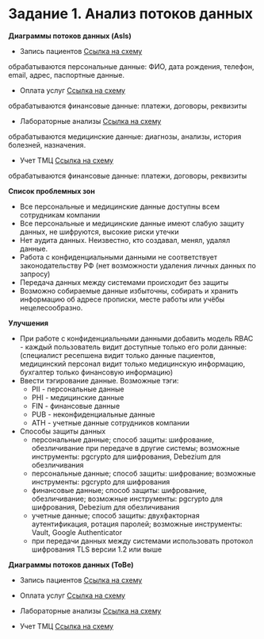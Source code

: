 # Задание 1. Анализ потоков данных

**Диаграммы потоков данных (AsIs)**
 - Запись пациентов
    [Ссылка на схему](https://github.com/noisegrind3r/architecture-sprint-10/blob/sprint_10/Task1/Запись_пациентов_AsIs.png)

  обрабатываются персональные данные: ФИО, дата рождения, телефон, email, адрес, паспортные данные.

 - Оплата услуг
    [Ссылка на схему](https://github.com/noisegrind3r/architecture-sprint-10/blob/sprint_10/Task1/Оплата_услуг_AsIs.png)

  обрабатываются финансовые данные: платежи, договоры, реквизиты

 - Лабораторные анализы
    [Ссылка на схему](https://github.com/noisegrind3r/architecture-sprint-10/blob/sprint_10/Task1/Лабораторные_анализы_AsIs.png)

  обрабатываются медицинские данные: диагнозы, анализы, история болезней, назначения.

 - Учет ТМЦ
    [Ссылка на схему](https://github.com/noisegrind3r/architecture-sprint-10/blob/sprint_10/Task1/Учет_ТМЦ_AsIs.png)

  обрабатываются финансовые данные: платежи, договоры, реквизиты

**Список проблемных зон**
  - Все персональные и медицинские данные доступны всем сотрудникам компании
  - Все персональные и медицинские данные имеют слабую защиту данных, не шифруются, высокие риски утечки
  - Нет аудита данных. Неизвестно, кто создавал, менял, удалял данные.
  - Работа с конфиденциальными данными не соответствует законодательству РФ (нет возможности удаления личных данных по запросу)
  - Передача данных между системами происходит без защиты
  - Возможно собираемые данные избыточны, собирать и хранить информацию об адресе прописки, месте работы или учёбы нецелесообразно.

**Улучшения**
  - При работе с конфиденциальными данными добавить модель RBAC - каждый пользователь видит доступные только его роли данные: (специалист ресепшена видит только данные пациентов, медицинский персонал видит только медицинскую информацию, бухгалтер только финансовую информацию)
  - Ввести тэгирование данные. Возможные тэги:
    - PII - персональные данные
    - PHI - медицинские данные
    - FIN - финансовые данные
    - PUB - неконфиденциальные данные
    - ATH - учетные данные сотрудников компании
  - Способы защиты данных
    - персональные данные; способ защиты: шифрование, обезличивание при передаче в другие системы; возможные инструменты: pgcrypto для шифрования, Debezium для обезличивания
    - персональные данные; способ защиты: шифрование; возможные инструменты: pgcrypto для шифрования
    - финансовые данные; способ защиты: шифрование, обезличивание; возможные инструменты: pgcrypto для шифрования, Debezium для обезличивания
    - учетные данные; способ защиты: двухфакторная аутентификация, ротация паролей; возможные инструменты: Vault, Google Authenticator
    - при передачи данных между системами использовать протокол шифрования TLS версии 1.2 или выше
 

**Диаграммы потоков данных (ToBe)**


 - Запись пациентов
    [Ссылка на схему](https://github.com/noisegrind3r/architecture-sprint-10/blob/sprint_10/Task1/Запись_пациентов_ToBe.png)

 - Оплата услуг
    [Ссылка на схему](https://github.com/noisegrind3r/architecture-sprint-10/blob/sprint_10/Task1/Оплата_услуг_ToBe.png)

 - Лабораторные анализы
    [Ссылка на схему](https://github.com/noisegrind3r/architecture-sprint-10/blob/sprint_10/Task1/Лабораторные_анализы_ToBe.png)

 - Учет ТМЦ
    [Ссылка на схему](https://github.com/noisegrind3r/architecture-sprint-10/blob/sprint_10/Task1/Учет_ТМЦ_ToBe.png)

